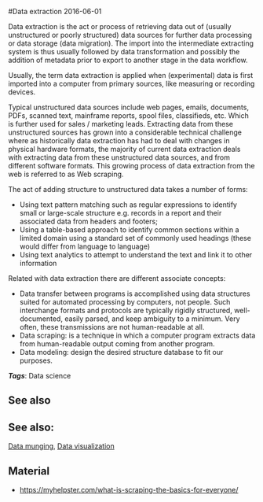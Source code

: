 
#Data extraction
2016-06-01

Data extraction is the act or process of retrieving data out of (usually unstructured or poorly structured) data sources for further data processing or data storage (data migration). The import into the intermediate extracting system is thus usually followed by data transformation and possibly the addition of metadata prior to export to another stage in the data workflow.

Usually, the term data extraction is applied when (experimental) data is first imported into a computer from primary sources, like measuring or recording devices. 

Typical unstructured data sources include web pages, emails, documents, PDFs, scanned text, mainframe reports, spool files, classifieds, etc. Which is further used for sales / marketing leads. Extracting data from these unstructured sources has grown into a considerable technical challenge where as historically data extraction has had to deal with changes in physical hardware formats, the majority of current data extraction deals with extracting data from these unstructured data sources, and from different software formats. This growing process of data extraction from the web is referred to as Web scraping.

The act of adding structure to unstructured data takes a number of forms:
* Using text pattern matching such as regular expressions to identify small or large-scale structure e.g. records in a report and their associated data from headers and footers;
* Using a table-based approach to identify common sections within a limited domain using a standard set of commonly used headings (these would differ from language to language)
* Using text analytics to attempt to understand the text and link it to other information

Related with data extraction there are different associate concepts:
* Data transfer between programs is accomplished using data structures suited for automated processing by computers, not people. Such interchange formats and protocols are typically rigidly structured, well-documented, easily parsed, and keep ambiguity to a minimum. Very often, these transmissions are not human-readable at all.
* Data scraping: is a technique in which a computer program extracts data from human-readable output coming from another program.
* Data modeling: design the desired structure database to fit our purposes.

***Tags***: Data science

## See also
## See also:
[Data munging](/data_munging), [Data visualization](/data_visualization)
## Material
* https://myhelpster.com/what-is-scraping-the-basics-for-everyone/


